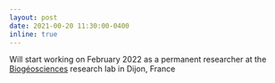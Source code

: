 ```yaml
---
layout: post
date: 2021-00-20 11:30:00-0400
inline: true
---
```


Will start working on February 2022 as a permanent researcher at the <a href="https://biogeosciences.u-bourgogne.fr/" target="_blank" >Biogéosciences</a> research lab in Dijon, France

